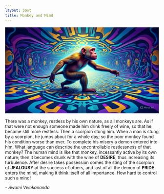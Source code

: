```yaml
---
layout: post
title: Monkey and Mind
---
```


![](/images/monkey.jpeg)

There was a monkey, restless by his own nature, as all monkeys are. As if that were not enough someone made him drink freely of wine, so that he became still more restless. Then a scorpion stung him. When a man is stung by a scorpion, he jumps about for a whole day; so the poor monkey found his condition worse than ever. To complete his misery a demon entered into him. What language can describe the uncontrollable restlessness of that monkey? The human mind is like that monkey, incessantly active by its own nature; then it becomes drunk with the wine of **DESIRE**, thus increasing its turbulence. After desire takes possession comes the sting of the scorpion of **JEALOUSY** at the success of others, and last of all the demon of **PRIDE** enters the mind, making it think itself of all importance. How hard to control such a mind!

<cite>- Swami Vivekananda</cite>


